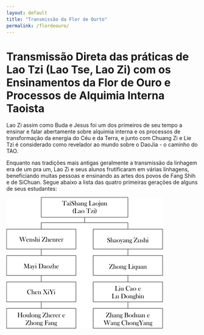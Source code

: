 ```yaml
---
layout: default
title: "Transmissão da Flor de Ourto"
permalink: /flordeouro/
---
```


# Transmissão Direta das práticas de Lao Tzi (Lao Tse, Lao Zi) com os Ensinamentos da Flor de Ouro e Processos de Alquimia Interna Taoista
 

Lao Zi assim como Buda e Jesus foi um dos primeiros de seu tempo a ensinar e falar abertamente sobre alquimia interna e os processos de transformação da energia do Céu e da Terra, e junto com Chuang Zi e Lie Tzi é considerado como revelador ao mundo sobre o DaoJia - o caminho do TAO.  


Enquanto nas tradições mais antigas geralmente a transmissão da linhagem era de um pra um, Lao Zi e seus alunos frutificaram em várias linhagens, beneficiando muitas pessoas e ensinando as artes dos povos de Fang Shih e de SiChuan. Segue abaixo a lista das quatro primeiras gerações de alguns de seus estudantes:  

![flordouro](/assets/img/transmissaoFlorOuro.png) 